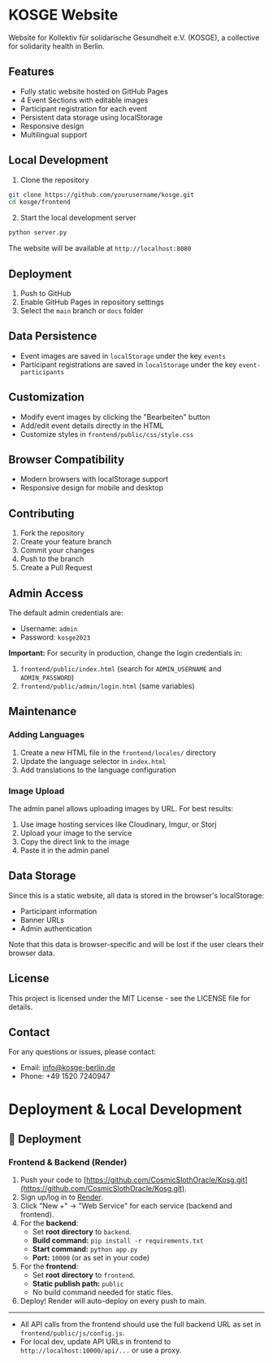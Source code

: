 # KOSGE Website

Website for Kollektiv für solidarische Gesundheit e.V. (KOSGE), a collective for solidarity health in Berlin.

## Features

- Fully static website hosted on GitHub Pages
- 4 Event Sections with editable images
- Participant registration for each event
- Persistent data storage using localStorage
- Responsive design
- Multilingual support

## Local Development

1. Clone the repository

```bash
git clone https://github.com/yourusername/kosge.git
cd kosge/frontend
```

2. Start the local development server

```bash
python server.py
```

The website will be available at `http://localhost:8080`

## Deployment

1. Push to GitHub
2. Enable GitHub Pages in repository settings
3. Select the `main` branch or `docs` folder

## Data Persistence

- Event images are saved in `localStorage` under the key `events`
- Participant registrations are saved in `localStorage` under the key `event-participants`

## Customization

- Modify event images by clicking the "Bearbeiten" button
- Add/edit event details directly in the HTML
- Customize styles in `frontend/public/css/style.css`

## Browser Compatibility

- Modern browsers with localStorage support
- Responsive design for mobile and desktop

## Contributing

1. Fork the repository
2. Create your feature branch
3. Commit your changes
4. Push to the branch
5. Create a Pull Request

## Admin Access

The default admin credentials are:

- Username: `admin`
- Password: `kosge2023`

**Important:** For security in production, change the login credentials in:

1. `frontend/public/index.html` (search for `ADMIN_USERNAME` and `ADMIN_PASSWORD`)
2. `frontend/public/admin/login.html` (same variables)

## Maintenance

### Adding Languages

1. Create a new HTML file in the `frontend/locales/` directory
2. Update the language selector in `index.html`
3. Add translations to the language configuration

### Image Upload

The admin panel allows uploading images by URL. For best results:

1. Use image hosting services like Cloudinary, Imgur, or Storj
2. Upload your image to the service
3. Copy the direct link to the image
4. Paste it in the admin panel

## Data Storage

Since this is a static website, all data is stored in the browser's localStorage:

- Participant information
- Banner URLs
- Admin authentication

Note that this data is browser-specific and will be lost if the user clears their browser data.

## License

This project is licensed under the MIT License - see the LICENSE file for details.

## Contact

For any questions or issues, please contact:

- Email: info@kosge-berlin.de
- Phone: +49 1520 7240947

# Deployment & Local Development

## 🚀 Deployment

### Frontend & Backend (Render)

1. Push your code to [https://github.com/CosmicSlothOracle/Kosg.git](https://github.com/CosmicSlothOracle/Kosg.git).
2. Sign up/log in to [Render](https://render.com).
3. Click "New +" → "Web Service" for each service (backend and frontend).
4. For the **backend**:
   - Set **root directory** to `backend`.
   - **Build command:** `pip install -r requirements.txt`
   - **Start command:** `python app.py`
   - **Port:** `10000` (or as set in your code)
5. For the **frontend**:
   - Set **root directory** to `frontend`.
   - **Static publish path:** `public`
   - No build command needed for static files.
6. Deploy! Render will auto-deploy on every push to main.

---

- All API calls from the frontend should use the full backend URL as set in `frontend/public/js/config.js`.
- For local dev, update API URLs in frontend to `http://localhost:10000/api/...` or use a proxy.
